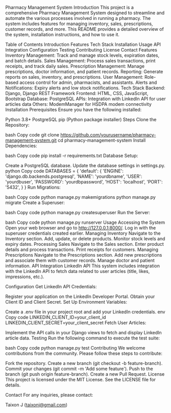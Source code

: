Pharmacy Management System
Introduction
This project is a comprehensive Pharmacy Management System designed to streamline and automate the various processes involved in running a pharmacy. The system includes features for managing inventory, sales, prescriptions, customer records, and more. This README provides a detailed overview of the system, installation instructions, and how to use it.

Table of Contents
Introduction
Features
Tech Stack
Installation
Usage
API Integration
Configuration
Testing
Contributing
License
Contact
Features
Inventory Management: Track and manage stock levels, expiration dates, and batch details.
Sales Management: Process sales transactions, print receipts, and track daily sales.
Prescription Management: Manage prescriptions, doctor information, and patient records.
Reporting: Generate reports on sales, inventory, and prescriptions.
User Management: Role-based access control for admin, pharmacists, and assistants.
Alerts and Notifications: Expiry alerts and low stock notifications.
Tech Stack
Backend: Django, Django REST Framework
Frontend: HTML, CSS, JavaScript, Bootstrap
Database: PostgreSQL
APIs: Integration with LinkedIn API for user articles data
Others: ModemManager for HSDPA modem connectivity
Installation
Prerequisites
Ensure you have the following installed:

Python 3.8+
PostgreSQL
pip (Python package installer)
Steps
Clone the Repository:

bash
Copy code
git clone https://github.com/yourusername/pharmacy-management-system.git
cd pharmacy-management-system
Install Dependencies:

bash
Copy code
pip install -r requirements.txt
Database Setup:

Create a PostgreSQL database.
Update the database settings in settings.py.
python
Copy code
DATABASES = {
    'default': {
        'ENGINE': 'django.db.backends.postgresql',
        'NAME': 'yourdbname',
        'USER': 'yourdbuser',
        'PASSWORD': 'yourdbpassword',
        'HOST': 'localhost',
        'PORT': '5432',
    }
}
Run Migrations:

bash
Copy code
python manage.py makemigrations
python manage.py migrate
Create a Superuser:

bash
Copy code
python manage.py createsuperuser
Run the Server:

bash
Copy code
python manage.py runserver
Usage
Accessing the System
Open your web browser and go to http://127.0.0.1:8000/.
Log in with the superuser credentials created earlier.
Managing Inventory
Navigate to the Inventory section.
Add, update, or delete products.
Monitor stock levels and expiry dates.
Processing Sales
Navigate to the Sales section.
Enter product details and process transactions.
Print receipts for customers.
Managing Prescriptions
Navigate to the Prescriptions section.
Add new prescriptions and associate them with customer records.
Manage doctor and patient information.
API Integration
LinkedIn API
This system includes integration with the LinkedIn API to fetch data related to user articles (title, likes, impressions, etc.).

Configuration
Get LinkedIn API Credentials:

Register your application on the LinkedIn Developer Portal.
Obtain your Client ID and Client Secret.
Set Up Environment Variables:

Create a .env file in your project root and add your LinkedIn credentials.
env
Copy code
LINKEDIN_CLIENT_ID=your_client_id
LINKEDIN_CLIENT_SECRET=your_client_secret
Fetch User Articles:

Implement the API calls in your Django views to fetch and display LinkedIn article data.
Testing
Run the following command to execute the test suite:

bash
Copy code
python manage.py test
Contributing
We welcome contributions from the community. Please follow these steps to contribute:

Fork the repository.
Create a new branch (git checkout -b feature-branch).
Commit your changes (git commit -m 'Add some feature').
Push to the branch (git push origin feature-branch).
Create a new Pull Request.
License
This project is licensed under the MIT License. See the LICENSE file for details.

Contact
For any inquiries, please contact:

Taixon J (taixonj@gmail.com)

